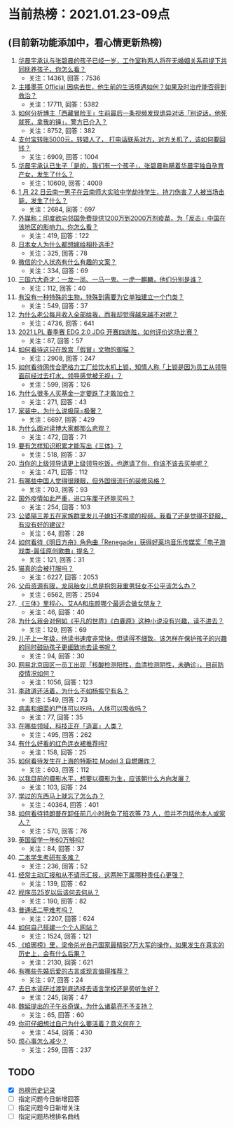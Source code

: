 # 当前热榜：2021.01.23-09点
## (目前新功能添加中，看心情更新热榜)
1. [华晨宇承认与张碧晨的孩子已经一岁，工作室称两人将在无婚姻关系前提下共同抚养孩子，你怎么看？](https://www.zhihu.com/question/440533019)
    * 关注：14361, 回答：7536
2. [主播墨茶 Official 因病去世，他生前的生活境遇如何？如果及时治疗能否得到救治？](https://www.zhihu.com/question/440488455)
    * 关注：17711, 回答：5382
3. [如何分析博主「西藏冒险王」生前最后一条视频发现诡异对话「别说话，他死就死，拿我的锤」，警方已介入？](https://www.zhihu.com/question/440226087)
    * 关注：8752, 回答：382
4. [支付宝转账5000元，转错人了， 打电话联系对方，对方关机了，该如何要回钱？](https://www.zhihu.com/question/351571558)
    * 关注：6909, 回答：1004
5. [华晨宇承认已生子「是的，我们有一个孩子」，张碧晨称瞒着华晨宇独自孕育产女，发生了什么？](https://www.zhihu.com/question/440653074)
    * 关注：10609, 回答：4009
6. [1 月 22 日云南一男子在云南师大实验中学劫持学生，持刀伤害 7 人被当场击毙，发生了什么？](https://www.zhihu.com/question/440668867)
    * 关注：2684, 回答：697
7. [外媒称：印度欲向邻国免费提供1200万到2000万剂疫苗，为「反击」中国在该地区的影响力。你怎么看？](https://www.zhihu.com/question/440644762)
    * 关注：419, 回答：122
8. [日本女人为什么都想嫁给相扑选手?](https://www.zhihu.com/question/352910962)
    * 关注：325, 回答：78
9. [微信的个人状态有什么有趣的文案？](https://www.zhihu.com/question/440514246)
    * 关注：334, 回答：69
10. [三国六大奇才：一龙一凤、一马一鬼、一虎一麒麟，他们分别是谁？](https://www.zhihu.com/question/440017706)
    * 关注：112, 回答：40
11. [有没有一种特殊的生物，特殊到需要为它单独建立一个门类？](https://www.zhihu.com/question/440155266)
    * 关注：549, 回答：37
12. [为什么老公每月收入全部给我，而我却觉得越来越不对呢？](https://www.zhihu.com/question/434293862)
    * 关注：4736, 回答：641
13. [2021 LPL 春季赛 EDG 2:0 JDG 开赛四连胜，如何评价这场比赛？](https://www.zhihu.com/question/440667146)
    * 关注：87, 回答：57
14. [如何看待这只在故宫「假冒」文物的御猫？](https://www.zhihu.com/question/440467237)
    * 关注：2908, 回答：247
15. [如何看待网传合肥格力工厂给饮水机上锁，知情人称「上锁是因为员工从领导面前经过去打水，领导感觉被无视」？](https://www.zhihu.com/question/440586959)
    * 关注：599, 回答：126
16. [为什么很多人买基金一定要跌了才敢加仓？](https://www.zhihu.com/question/440460820)
    * 关注：271, 回答：43
17. [家装中，为什么说极简=极奢？](https://www.zhihu.com/question/400503998)
    * 关注：6697, 回答：429
18. [为什么面对读博大家都那么悲观？](https://www.zhihu.com/question/439204161)
    * 关注：472, 回答：71
19. [要有怎样知识积累才能写出《三体》？](https://www.zhihu.com/question/440035614)
    * 关注：518, 回答：37
20. [当你的上级领导请更上级领导吃饭，也邀请了你，你该不该去买单呢？](https://www.zhihu.com/question/440020824)
    * 关注：471, 回答：112
21. [有哪些中国人觉得很辣眼，但外国很流行的装修风格？](https://www.zhihu.com/question/439492399)
    * 关注：703, 回答：93
22. [国外疫情如此严重，进口车厘子还能买吗？](https://www.zhihu.com/question/434562414)
    * 关注：254, 回答：103
23. [公婆隔三差五在家族群里发儿子媳妇不孝顺的视频，我看了还是觉得不舒服，有没有好的建议?](https://www.zhihu.com/question/440440260)
    * 关注：64, 回答：28
24. [如何看待《明日方舟》角色曲「Renegade」获得好莱坞音乐传媒奖「电子游戏类-最佳原创歌曲」提名？](https://www.zhihu.com/question/440309676)
    * 关注：121, 回答：31
25. [猫真的会被打服吗？](https://www.zhihu.com/question/348013324)
    * 关注：6227, 回答：2053
26. [父母资源有限，龙凤胎女儿总是抱怨我重男轻女不公平该怎么办？](https://www.zhihu.com/question/417785073)
    * 关注：6562, 回答：2594
27. [《三体》里程心、艾AA和庒颜哪个最适合做女朋友？](https://www.zhihu.com/question/435274918)
    * 关注：46, 回答：40
28. [为什么我会对例如《平凡的世界》《白鹿原》这种小说没有兴趣，读不进去？](https://www.zhihu.com/question/266757017)
    * 关注：129, 回答：69
29. [儿子上一年级，他读书速度非常快，但读得不细致。该怎样在保护孩子的兴趣的同时鼓励孩子更细致地去读书呢？](https://www.zhihu.com/question/411684396)
    * 关注：94, 回答：30
30. [网易北京园区一员工出现「核酸检测阳性，血清检测阴性，未确诊」，目前防疫情况如何？](https://www.zhihu.com/question/440612191)
    * 关注：1056, 回答：123
31. [李政道还活着，为什么不如杨振宁有名？](https://www.zhihu.com/question/439675869)
    * 关注：549, 回答：73
32. [病毒和细菌的尸体可以吃吗，人体可以吸收吗？](https://www.zhihu.com/question/439649684)
    * 关注：77, 回答：35
33. [在哪些领域，科技正在「造富」人类？](https://www.zhihu.com/question/439998570)
    * 关注：495, 回答：262
34. [有什么好看的红色连衣裙推荐吗?](https://www.zhihu.com/question/305567605)
    * 关注：158, 回答：25
35. [如何看待发生在上海的特斯拉 Model 3 自燃爆炸？](https://www.zhihu.com/question/440225183)
    * 关注：603, 回答：112
36. [以我目前的摄影水平，想要以摄影为生，应该朝什么方向发展？](https://www.zhihu.com/question/440220368)
    * 关注：103, 回答：24
37. [学过的东西马上就忘了怎么办？](https://www.zhihu.com/question/27252044)
    * 关注：40364, 回答：401
38. [如何看待特朗普在卸任前几小时赦免了班农等 73 人，但并不包括他本人或家人？](https://www.zhihu.com/question/440291155)
    * 关注：570, 回答：76
39. [英国留学一年60万够吗?](https://www.zhihu.com/question/429070613)
    * 关注：84, 回答：37
40. [二本学生考研有多难？](https://www.zhihu.com/question/382462947)
    * 关注：236, 回答：52
41. [经常主动汇报和从不请示汇报，这两种下属哪种责任心更强？](https://www.zhihu.com/question/437347222)
    * 关注：139, 回答：62
42. [程序员25岁以后该何去何从？](https://www.zhihu.com/question/431580355)
    * 关注：190, 回答：82
43. [普通话二甲难考吗？](https://www.zhihu.com/question/296008893)
    * 关注：2207, 回答：624
44. [如何自己搭建一个个人网站？](https://www.zhihu.com/question/22197688)
    * 关注：1524, 回答：121
45. [《琅琊榜》里，梁帝杀光自己国家最精锐7万大军的操作，如果发生在真实的历史上，会有什么后果？](https://www.zhihu.com/question/424322892)
    * 关注：2130, 回答：621
46. [有哪些先婚后爱的古言或现言值得推荐？](https://www.zhihu.com/question/403916320)
    * 关注：97, 回答：24
47. [去日本读研过渡到底选择去语言学校还是旁听生好？](https://www.zhihu.com/question/57456204)
    * 关注：245, 回答：47
48. [魏延提出的子午谷奇谋，为什么诸葛亮不予支持？](https://www.zhihu.com/question/435977683)
    * 关注：65, 回答：60
49. [你可仔细想过自己为什么要活着？意义何在？](https://www.zhihu.com/question/439589944)
    * 关注：454, 回答：430
50. [烦心事怎么减少？](https://www.zhihu.com/question/436990542)
    * 关注：259, 回答：237
## TODO
* [x] [热榜历史记录](hot_history/AllHot.md)
* [ ] 指定问题今日新增回答
* [ ] 指定问题今日新增关注
* [ ] 指定问题热榜排名曲线
